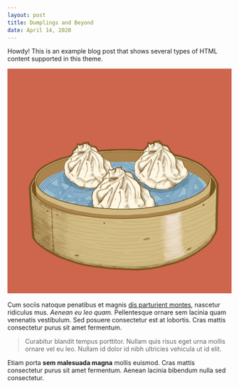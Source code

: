 ```yaml
---
layout: post
title: Dumplings and Beyond
date: April 14, 2020
---
```



<div class="message">
  Howdy! This is an example blog post that shows several types of HTML content supported in this theme.
</div>

![dandan noodles from Tiger Fork](/public/images/soup_dumpling.jpg)

Cum sociis natoque penatibus et magnis <a href="#">dis parturient montes</a>, nascetur ridiculus mus. *Aenean eu leo quam.* Pellentesque ornare sem lacinia quam venenatis vestibulum. Sed posuere consectetur est at lobortis. Cras mattis consectetur purus sit amet fermentum.

> Curabitur blandit tempus porttitor. Nullam quis risus eget urna mollis ornare vel eu leo. Nullam id dolor id nibh ultricies vehicula ut id elit.

Etiam porta **sem malesuada magna** mollis euismod. Cras mattis consectetur purus sit amet fermentum. Aenean lacinia bibendum nulla sed consectetur.



